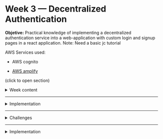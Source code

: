 # Week 3 — Decentralized Authentication


__Objetive:__ Practical knowledge of implementing a decentralized authentication service into a web-application with custom login and signup pages in a react application.
        Note: Need a basic jc tutorial

AWS Services used:
* AWS cognito

* [AWS amplify](https://aws.amazon.com/amplify/?trk=d3adb855-b91b-4e74-8308-5e9f08e34ed2&sc_channel=ps&s_kwcid=AL!4422!3!647302000960!e!!g!!amplify%20aws&ef_id=EAIaIQobChMIiLeZuMLR_QIV0dDVCh0m3QCMEAAYASAAEgLMYvD_BwE:G:s&s_kwcid=AL!4422!3!647302000960!e!!g!!amplify%20aws)

(click to open section)

<details><summary>Week content</summary>
  
We are using AWS Cognito via CLI.
        AMAZON congnito - user pool -create pool. Just follow instructions. Really clear. Options of recover password and register. 
We have to use AWS amplify library to use aws cognito. Frontend-javascript library 
        We dont need to use it to config cognito, we did it by CLI that is easier.

[AWS Amplify Documentation](https://docs.amplify.aws/)
        
Others: dependencies are libraries that are required to make the application to work
        
</details>

--------------------------------------------------------------------------------------------------------------------------------

<details><summary>Implementation</summary>
        
        
        First step to install aws amplify
        
        
        Note: react app env varibles need to start with REACT_APP
        
        We have to change the status of the user with the aws terminal console 
        
        Users can be created in cognito directly 
        ----
        Backend implementation cognito
        We have to protect our api point, we are passing out token 
        For validating the token
        https://github.com/cgauge/Flask-AWSCognito/blob/master/flask_awscognito/services/token_service.py
        
        We have the authentification client side
        
        We are going to use the library=-- we truy but we reach limitation
        
        
</details>

--------------------------------------------------------------------------------------------------------------------------------

<details><summary>Challenges</summary>
</details>
  
  
  --------------------------------------------------------------------------------------------------------------------------------

<details><summary>Implementation</summary>
</details>
  
